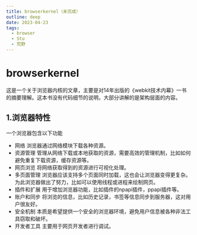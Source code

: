 ```yaml
---
title: browserkernel（未完成）
outline: deep
date: 2023-04-23
tags:
  - browser
  - Stu
  - 荒野
---
```


# browserkernel

这是一个关于浏览器内核的文章，主要是对14年出版的《webkit技术内幕》一书的摘要理解。这本书没有代码细节的说明，大部分讲解的是架构层面的内容。



## 1.浏览器特性

一个浏览器包含以下功能
- 网络
  浏览器通过网络模块下载各种资源。
- 资源管理
  管理从网络下载或本地获取的资源，需要高效的管理机制，比如如何避免重复下载资源，缓存资源等。
- 网页浏览
  将网络获取得到的资源进行可视化处理。
- 多页面管理
  浏览器应该支持多个页面同时加载，这也会让浏览器变得更复杂。为此浏览器做出了努力，比如可以使用线程或进程来绘制网页。
- 插件和扩展
  用于增加浏览器功能，比如插件的npapi插件，ppapi插件等。
- 账户和同步
  将浏览的信息，比如历史记录，书签等信息同步到服务器，这对用户很友好。
- 安全机制
  本质是希望提供一个安全的浏览器环境，避免用户信息被各种非法工具窃取和破坏。
- 开发者工具
  主要用于网页开发者进行调试。